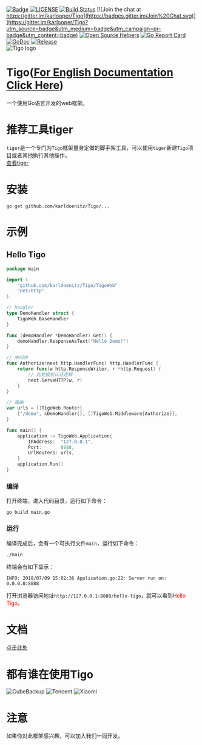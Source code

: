 [![Badge](https://img.shields.io/badge/link-Tigo-blue.svg)](https://karldoenitz.github.io/Tigo/)
[![LICENSE](https://img.shields.io/badge/license-Tigo-blue.svg)](https://github.com/karldoenitz/Tigo/blob/master/LICENSE)
[![Build Status](https://travis-ci.org/karldoenitz/Tigo.svg?branch=master)](https://travis-ci.org/karldoenitz/Tigo)
[![Join the chat at https://gitter.im/karlooper/Tigo](https://badges.gitter.im/Join%20Chat.svg)](https://gitter.im/karlooper/Tigo?utm_source=badge&utm_medium=badge&utm_campaign=pr-badge&utm_content=badge)
[![Open Source Helpers](https://www.codetriage.com/karldoenitz/tigo/badges/users.svg)](https://www.codetriage.com/karldoenitz/Tigo)
[![Go Report Card](https://goreportcard.com/badge/github.com/karldoenitz/Tigo)](https://goreportcard.com/report/github.com/karldoenitz/Tigo)
[![GoDoc](https://godoc.org/github.com/karldoenitz/Tigo?status.svg)](https://godoc.org/github.com/karldoenitz/Tigo)
[![Release](https://img.shields.io/github/release/karldoenitz/Tigo.svg)](https://github.com/karldoenitz/Tigo/releases)  
![Tigo logo](https://github.com/karldoenitz/Tigo/blob/master/documentation/tigo_logo.jpg "this is Tigo logo")  
# Tigo([For English Documentation Click Here](https://github.com/karldoenitz/Tigo/blob/master/README_EN.md))
一个使用Go语言开发的web框架。

# 推荐工具tiger
`tiger`是一个专门为`Tigo`框架量身定做的脚手架工具，可以使用`tiger`新建`Tigo`项目或者其他执行其他操作。  
[查看tiger](https://github.com/karldoenitz/tiger)

# 安装
```
go get github.com/karldoenitz/Tigo/...
```

# 示例
## Hello Tigo
```go
package main

import (
    "github.com/karldoenitz/Tigo/TigoWeb"
    "net/http"
)

// handler
type DemoHandler struct {
    TigoWeb.BaseHandler
}

func (demoHandler *DemoHandler) Get() {
    demoHandler.ResponseAsText("Hello Demo!")
}

// 中间件
func Authorize(next http.HandlerFunc) http.HandlerFunc {
    return func(w http.ResponseWriter, r *http.Request) {
        // 此处授权认证逻辑
        next.ServeHTTP(w, r)
    }
}

// 路由
var urls = []TigoWeb.Router{
    {"/demo", &DemoHandler{}, []TigoWeb.Middleware{Authorize}},
}

func main() {
    application := TigoWeb.Application{
        IPAddress:  "127.0.0.1",
        Port:       8888,
        UrlRouters: urls,
    }
    application.Run()
}
```
### 编译
打开终端，进入代码目录，运行如下命令：
```
go build main.go
```
### 运行
编译完成后，会有一个可执行文件```main```，运行如下命令：
```
./main
```
终端会有如下显示：
```
INFO: 2018/07/09 15:02:36 Application.go:22: Server run on: 0.0.0.0:8888
```
打开浏览器访问地址```http://127.0.0.1:8888/hello-tigo```，就可以看到<font color=red>Hello Tigo</font>。

# 文档
[点击此处](https://github.com/karldoenitz/Tigo/blob/master/documentation/documentation.md)
# 都有谁在使用Tigo
![CubeBackup](https://karldoenitz.github.io/TigoOld/img/cubebackup.png "Cubebackup")
![Tencent](https://karldoenitz.github.io/TigoOld/img/tencent.png "腾讯教育")
![Xiaomi](https://karldoenitz.github.io/TigoOld/img/xiaomi.png "小米电子")
# 注意
如果你对此框架感兴趣，可以加入我们一同开发。

